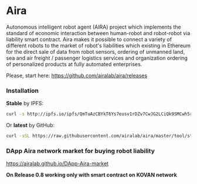 # Aira

Autonomous intelligent robot agent (AIRA) project which implements the standard of economic interaction between human-robot and robot-robot via liability smart contract. Aira makes it possible to connect a variety of different robots to the market of robot's liabilities which existing in Ethereum for the direct sale of data from robot sensors, ordering of unmanned land, sea and air freight / passenger logistics services and organization ordering of personalized products at fully automated enterprises.

Please, start here: https://github.com/airalab/aira/releases

### Installation

**Stable** by IPFS:

```bash
curl -s http://ipfs.io/ipfs/QmTuAzCBYkT6Ys7eusv1rDZv7CwJG2LCiQk9SMCwh5rNek | bash
```

Or **latest** by GitHub:

```bash
curl -sSL https://raw.githubusercontent.com/airalab/aira/master/tool/start.sh | bash
```
### DApp Aira network market for buying robot liability

https://airalab.github.io/DApp-Aira-market 

**On Release 0.8 working only with smart contract on KOVAN network**
